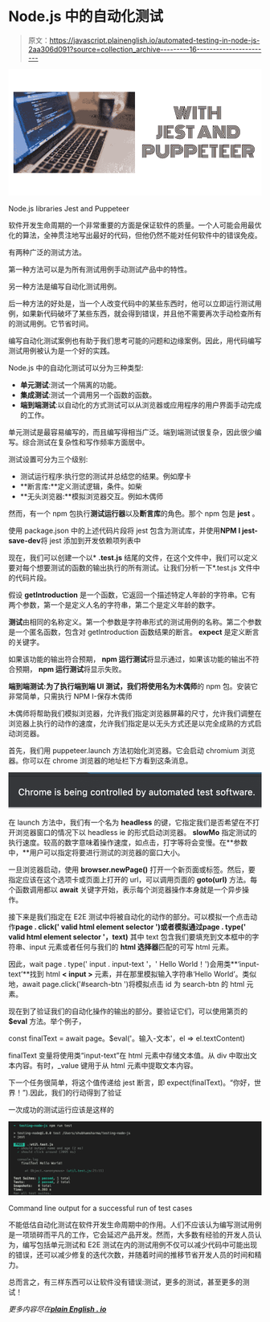 # Node.js 中的自动化测试

> 原文：<https://javascript.plainenglish.io/automated-testing-in-node-js-2aa306d091?source=collection_archive---------16----------------------->

![](img/5137dd773188d434ea846ffb6e133dc9.png)

Node.js libraries Jest and Puppeteer

软件开发生命周期的一个非常重要的方面是保证软件的质量。一个人可能会用最优化的算法，全神贯注地写出最好的代码，但他仍然不能对任何软件中的错误免疫。

有两种广泛的测试方法。

第一种方法可以是为所有测试用例手动测试产品中的特性。

另一种方法是编写自动化测试用例。

后一种方法的好处是，当一个人改变代码中的某些东西时，他可以立即运行测试用例，如果新代码破坏了某些东西，就会得到错误，并且他不需要再次手动检查所有的测试用例。它节省时间。

编写自动化测试案例也有助于我们思考可能的问题和边缘案例。因此，用代码编写测试用例被认为是一个好的实践。

Node.js 中的自动化测试可以分为三种类型:

*   **单元测试**:测试一个隔离的功能。
*   **集成测试**:测试一个调用另一个函数的函数。
*   **端到端测试**:以自动化的方式测试可以从浏览器或应用程序的用户界面手动完成的工作。

单元测试是最容易编写的，而且编写得相当广泛。端到端测试很复杂，因此很少编写。综合测试在复杂性和写作频率方面居中。

测试设置可分为三个级别:

*   测试运行程序:执行您的测试并总结您的结果。例如摩卡
*   **断言库:**定义测试逻辑，条件。如柴
*   **无头浏览器:**模拟浏览器交互。例如木偶师

然而，有一个 npm 包执行**测试运行器**以及**断言库**的角色。那个 npm 包是 **jest** 。

使用 package.json 中的上述代码片段将 jest 包含为测试库，并使用**NPM I jest-save-dev**将 jest 添加到开发依赖项列表中

现在，我们可以创建一个以* **.test.js** 结尾的文件，在这个文件中，我们可以定义要对每个想要测试的函数的输出执行的所有测试。让我们分析一下*.test.js 文件中的代码片段。

假设 **getIntroduction** 是一个函数，它返回一个描述特定人年龄的字符串。它有两个参数，第一个是定义人名的字符串，第二个是定义年龄的数字。

**测试**由相同的名称定义。第一个参数是字符串形式的测试用例的名称。第二个参数是一个匿名函数，包含对 getIntroduction 函数结果的断言。 **expect** 是定义断言的关键字。

如果该功能的输出符合预期， **npm 运行测试**将显示通过，如果该功能的输出不符合预期， **npm 运行测试**将显示失败。

**端到端测试:**为了执行端到端 UI 测试，我们将使用名为**木偶师**的 npm 包。安装它非常简单，只需执行
NPM I-保存木偶师

木偶师将帮助我们模拟浏览器，允许我们指定浏览器屏幕的尺寸，允许我们调整在浏览器上执行的动作的速度，允许我们指定是以无头方式还是以完全成熟的方式启动浏览器。

首先，我们用 puppeteer.launch 方法初始化浏览器。它会启动 chromium 浏览器。你可以在 chrome 浏览器的地址栏下方看到这条消息。

![](img/9056d54610a077d7ac60d375b825b9bb.png)

在 launch 方法中，我们有一个名为 **headless** 的键，它指定我们是否希望在不打开浏览器窗口的情况下以 headless ie 的形式启动浏览器。 **slowMo** 指定测试的执行速度。较高的数字意味着操作速度，如点击，打字等将会变慢。在**参数中，**用户可以指定将要进行测试的浏览器的窗口大小。

一旦浏览器启动，使用 **browser.newPage()** 打开一个新页面或标签。然后，要指定应该在这个选项卡或页面上打开的 url，可以调用页面的 **goto(url)** 方法。每个函数调用都以 **await** 关键字开始，表示每个浏览器操作本身就是一个异步操作。

接下来是我们指定在 E2E 测试中将被自动化的动作的部分。可以模拟一个点击动作**page . click(' valid html element selector ')**或者模拟通过**page . type(' valid html element selector '，text)** 其中 text 包含我们要填充到文本框中的字符串、input 元素或者任何与我们的 **html 选择器**匹配的可写 html 元素。

因此，wait page . type(' input . input-text '，' Hello World！')会用类**‘input-text’**找到 html **< input >** 元素，并在那里模拟输入字符串‘Hello World’。类似地，await page.click('#search-btn ')将模拟点击 id 为 search-btn 的 html 元素。

现在到了验证我们的自动化操作的输出的部分。要验证它们，可以使用第页的 **$eval** 方法。举个例子，

const finalText = await page。$eval('。输入-文本'，el => el.textContent)

finalText 变量将使用类“input-text”在 html 元素中存储文本值。从 div 中取出文本内容。有时，_value 键用于从 html 元素中提取文本内容。

下一个任务很简单，将这个值传递给 jest 断言，即
expect(finalText)。“你好，世界！”).因此，我们的行动得到了验证

一次成功的测试运行应该是这样的

![](img/aa0e6008252a156c4ec96dcf09ee82fa.png)

Command line output for a successful run of test cases

不能低估自动化测试在软件开发生命周期中的作用。人们不应该认为编写测试用例是一项琐碎而平凡的工作，它会延迟产品开发。然而，大多数有经验的开发人员认为，编写包括单元测试和 E2E 测试在内的测试用例不仅可以减少代码中可能出现的错误，还可以减少修复的迭代次数，并随着时间的推移节省开发人员的时间和精力。

总而言之，有三样东西可以让软件没有错误:测试，更多的测试，甚至更多的测试！

*更多内容尽在*[***plain English . io***](http://plainenglish.io)